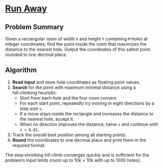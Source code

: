 # [Run Away](https://www.spoj.com/problems/RUNAWAY)

## Problem Summary
Given a rectangular room of width `X` and height `Y` containing `M` holes at integer coordinates, find the point inside the room that maximizes the distance to the nearest hole. Output the coordinates of this safest point rounded to one decimal place.

## Algorithm
1. **Read input** and store hole coordinates as floating point values.
2. **Search** for the point with maximum minimal distance using a hill‑climbing heuristic:
   - Start from each hole and the four room corners.
   - For each start point, repeatedly try moving in eight directions by a step size `s`.
   - If a move stays inside the rectangle and increases the distance to the nearest hole, accept it.
   - When no direction improves the distance, halve `s` and continue until `s < 0.01`.
3. Track the overall best position among all starting points.
4. **Round** the coordinates to one decimal place and print them in the required format.

The step‑shrinking hill climb converges quickly and is sufficient for the problem’s input limits (room up to 10k × 10k with up to 1000 holes).
